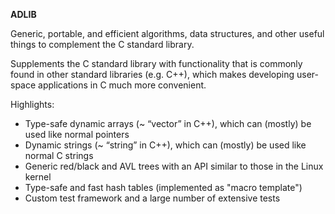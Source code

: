 **ADLIB**

Generic, portable, and efficient algorithms, data structures, and other useful things to complement the C standard library.

Supplements the C standard library with functionality that is commonly found in other standard libraries
(e.g. C++), which makes developing user-space applications in C much more convenient.

Highlights:

- Type-safe dynamic arrays (~ “vector” in C++), which can (mostly) be used like normal pointers
- Dynamic strings (~ “string” in C++), which can (mostly) be used like normal C strings
- Generic red/black and AVL trees with an API similar to those in the Linux kernel
- Type-safe and fast hash tables (implemented as "macro template")
- Custom test framework and a large number of extensive tests